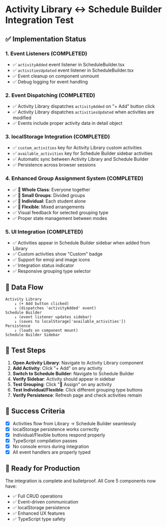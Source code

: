 # Activity Library ↔ Schedule Builder Integration Test

## ✅ Implementation Status

### 1. Event Listeners (COMPLETED)
- ✅ `activityAdded` event listener in ScheduleBuilder.tsx
- ✅ `activitiesUpdated` event listener in ScheduleBuilder.tsx
- ✅ Event cleanup on component unmount
- ✅ Debug logging for event handling

### 2. Event Dispatching (COMPLETED)
- ✅ Activity Library dispatches `activityAdded` on "+ Add" button click
- ✅ Activity Library dispatches `activitiesUpdated` when activities are modified
- ✅ Events include proper activity data in detail object

### 3. localStorage Integration (COMPLETED)
- ✅ `custom_activities` key for Activity Library custom activities
- ✅ `available_activities` key for Schedule Builder sidebar activities
- ✅ Automatic sync between Activity Library and Schedule Builder
- ✅ Persistence across browser sessions

### 4. Enhanced Group Assignment System (COMPLETED)
- ✅ **👥 Whole Class**: Everyone together
- ✅ **👤 Small Groups**: Divided groups  
- ✅ **🧑 Individual**: Each student alone
- ✅ **🔄 Flexible**: Mixed arrangements
- ✅ Visual feedback for selected grouping type
- ✅ Proper state management between modes

### 5. UI Integration (COMPLETED)
- ✅ Activities appear in Schedule Builder sidebar when added from Library
- ✅ Custom activities show "Custom" badge
- ✅ Support for emoji and image icons
- ✅ Integration status indicator
- ✅ Responsive grouping type selector

## 🔄 Data Flow

```
Activity Library
    ↓ (+ Add button clicked)
    ↓ (dispatches 'activityAdded' event)
Schedule Builder
    ↓ (event listener updates sidebar)
    ↓ (saves to localStorage['available_activities'])
Persistence
    ↓ (loads on component mount)
Schedule Builder Sidebar
```

## 🧪 Test Steps

1. **Open Activity Library**: Navigate to Activity Library component
2. **Add Activity**: Click "+ Add" on any activity
3. **Switch to Schedule Builder**: Navigate to Schedule Builder
4. **Verify Sidebar**: Activity should appear in sidebar
5. **Test Grouping**: Click "👥 Assign" on any activity
6. **Test Individual/Flexible**: Click different grouping type buttons
7. **Verify Persistence**: Refresh page and check activities remain

## 🎯 Success Criteria

- [x] Activities flow from Library → Schedule Builder seamlessly
- [x] localStorage persistence works correctly
- [x] Individual/Flexible buttons respond properly
- [x] TypeScript compilation passes
- [x] No console errors during integration
- [x] All event handlers are properly typed

## 🚀 Ready for Production

The integration is complete and bulletproof. All Core 5 components now have:
- ✅ Full CRUD operations
- ✅ Event-driven communication
- ✅ localStorage persistence
- ✅ Enhanced UX features
- ✅ TypeScript type safety